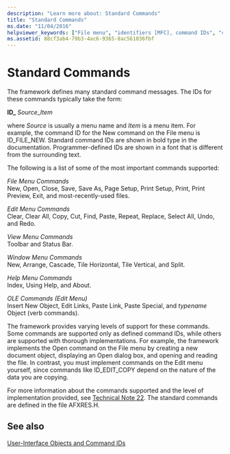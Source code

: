 ```yaml
---
description: "Learn more about: Standard Commands"
title: "Standard Commands"
ms.date: "11/04/2016"
helpviewer_keywords: ["File menu", "identifiers [MFC], command IDs", "command IDs, standard commands", "OLE commands", "commands [MFC], standard", "standard command IDs", "Window menu commands", "standard commands", "View menu commands", "Edit menu standard commands", "Help [MFC], menus", "programmer-defined IDs [MFC]"]
ms.assetid: 88cf3ab4-79b3-4ac6-9365-8ac561036fbf
---
```

# Standard Commands

The framework defines many standard command messages. The IDs for these commands typically take the form:

**ID_** *Source*_*Item*

where *Source* is usually a menu name and *Item* is a menu item. For example, the command ID for the New command on the File menu is ID_FILE_NEW. Standard command IDs are shown in bold type in the documentation. Programmer-defined IDs are shown in a font that is different from the surrounding text.

The following is a list of some of the most important commands supported:

*File Menu Commands*<br/>
New, Open, Close, Save, Save As, Page Setup, Print Setup, Print, Print Preview, Exit, and most-recently-used files.

*Edit Menu Commands*<br/>
Clear, Clear All, Copy, Cut, Find, Paste, Repeat, Replace, Select All, Undo, and Redo.

*View Menu Commands*<br/>
Toolbar and Status Bar.

*Window Menu Commands*<br/>
New, Arrange, Cascade, Tile Horizontal, Tile Vertical, and Split.

*Help Menu Commands*<br/>
Index, Using Help, and About.

*OLE Commands (Edit Menu)*<br/>
Insert New Object, Edit Links, Paste Link, Paste Special, and *typename* Object (verb commands).

The framework provides varying levels of support for these commands. Some commands are supported only as defined command IDs, while others are supported with thorough implementations. For example, the framework implements the Open command on the File menu by creating a new document object, displaying an Open dialog box, and opening and reading the file. In contrast, you must implement commands on the Edit menu yourself, since commands like ID_EDIT_COPY depend on the nature of the data you are copying.

For more information about the commands supported and the level of implementation provided, see [Technical Note 22](../mfc/tn022-standard-commands-implementation.md). The standard commands are defined in the file AFXRES.H.

## See also

[User-Interface Objects and Command IDs](../mfc/user-interface-objects-and-command-ids.md)
